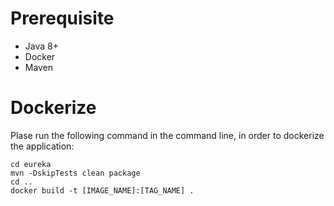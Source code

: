 # Prerequisite
* Java 8+
* Docker
* Maven

# Dockerize
Plase run the following command in the command line, in order to dockerize the application:
```
cd eureka
mvn -DskipTests clean package
cd ..
docker build -t [IMAGE_NAME]:[TAG_NAME] .
```
